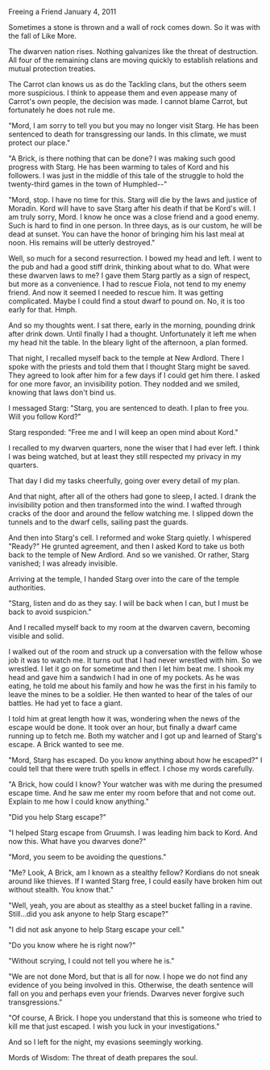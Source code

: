 Freeing a Friend
January 4, 2011

Sometimes a stone is thrown and a wall of rock comes down. So it was with the fall of Like More.

The dwarven nation rises. Nothing galvanizes like the threat of destruction. All four of the remaining clans are moving quickly to establish relations and mutual protection treaties.

The Carrot clan knows us as do the Tackling clans, but the others seem more suspicious. I think to appease them and even appease many of Carrot's own people, the decision was made. I cannot blame Carrot, but fortunately he does not rule me.

"Mord, I am sorry to tell you but you may no longer visit Starg. He has been sentenced to death for transgressing our lands. In this climate, we must protect our place."

"A Brick, is there nothing that can be done? I was making such good progress with Starg. He has been warming to tales of Kord and his followers. I was just in the middle of this tale of the struggle to hold the twenty-third games in the town of Humphled--"

"Mord, stop. I have no time for this. Starg will die by the laws and justice of Moradin. Kord will have to save Starg after his death if that be Kord's will. I am truly sorry, Mord. I know he once was a close friend and a good enemy. Such is hard to find in one person. In three days, as is our custom, he will be dead at sunset. You can have the honor of bringing him his last meal at noon. His remains will be utterly destroyed."

Well, so much for a second resurrection. I bowed my head and left. I went to the pub and had a good stiff drink, thinking about what to do. What were these dwarven laws to me? I gave them Starg partly as a sign of respect, but more as a convenience. I had to rescue Fiola, not tend to my enemy friend. And now it seemed I needed to rescue him. It was getting complicated. Maybe I could find a stout dwarf to pound on. No, it is too early for that. Hmph.

And so my thoughts went. I sat there, early in the morning, pounding drink after drink down. Until finally I had a thought. Unfortunately it left me when my head hit the table. In the bleary light of the afternoon, a plan formed.

That night, I recalled myself back to the temple at New Ardlord. There I spoke with the priests and told them that I thought Starg might be saved. They agreed to look after him for a few days if I could get him there. I asked for one more favor, an invisibility potion. They nodded and we smiled, knowing that laws don't bind us.

I messaged Starg: "Starg, you are sentenced to death. I plan to free you. Will you follow Kord?"

Starg responded: "Free me and I will keep an open mind about Kord."

I recalled to my dwarven quarters, none the wiser that I had ever left. I think I was being watched, but at least they still respected my privacy in my quarters.

That day I did my tasks cheerfully, going over every detail of my plan.

And that night, after all of the others had gone to sleep, I acted. I drank the invisibility potion and then transformed into the wind. I wafted through cracks of the door and around the fellow watching me. I slipped down the tunnels and to the dwarf cells, sailing past the guards.

And then into Starg's cell. I reformed and woke Starg quietly. I whispered "Ready?" He grunted agreement, and then I asked Kord to take us both back to the temple of New Ardlord. And so we vanished. Or rather, Starg vanished; I was already invisible.

Arriving at the temple, I handed Starg over into the care of the temple authorities.

"Starg, listen and do as they say. I will be back when I can, but I must be back to avoid suspicion."

And I recalled myself back to my room at the dwarven cavern, becoming visible and solid.

I walked out of the room and struck up a conversation with the fellow whose job it was to watch me. It turns out that I had never wrestled with him. So we wrestled. I let it go on for sometime and then I let him beat me. I shook my head and gave him a sandwich I had in one of my pockets. As he was eating, he told me about his family and how he was the first in his family to leave the mines to be a soldier. He then wanted to hear of the tales of our battles. He had yet to face a giant.

I told him at great length how it was, wondering when the news of the escape would be done. It took over an hour, but finally a dwarf came running up to fetch me. Both my watcher and I got up and learned of Starg's escape. A Brick wanted to see me.

"Mord, Starg has escaped. Do you know anything about how he escaped?" I could tell that there were truth spells in effect. I chose my words carefully.

"A Brick, how could I know? Your watcher was with me during the presumed escape time. And he saw me enter my room before that and not come out. Explain to me how I could know anything."

"Did you help Starg escape?"

"I helped Starg escape from Gruumsh. I was leading him back to Kord. And now this. What have you dwarves done?"

"Mord, you seem to be avoiding the questions."

"Me? Look, A Brick, am I known as a stealthy fellow? Kordians do not sneak around like thieves. If I wanted Starg free, I could easily have broken him out without stealth. You know that."

"Well, yeah, you are about as stealthy as a steel bucket falling in a ravine. Still...did you ask anyone to help Starg escape?"

"I did not ask anyone to help Starg escape your cell."

"Do you know where he is right now?"

"Without scrying, I could not tell you where he is."

"We are not done Mord, but that is all for now. I hope we do not find any evidence of you being involved in this. Otherwise, the death sentence will fall on you and perhaps even your friends. Dwarves never forgive such transgressions."

"Of course, A Brick. I hope you understand that this is someone who tried to kill me that just escaped. I wish you luck in your investigations."

And so I left for the night, my evasions seemingly working.

Mords of Wisdom: The threat of death prepares the soul.
